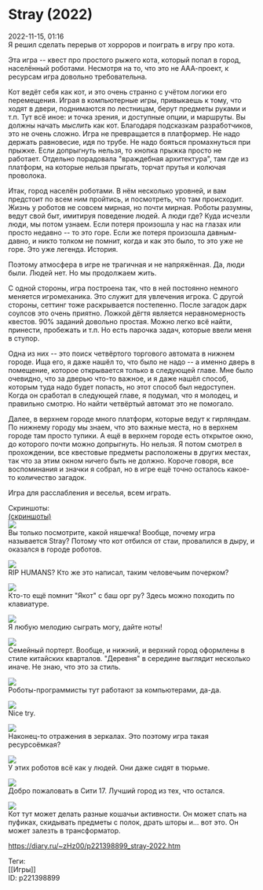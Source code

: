 Stray (2022)
=============

   
 2022-11-15, 01:16   
  Я решил сделать перерыв от хорроров и поиграть в игру про кота.   
   
 Эта игра -- квест про простого рыжего кота, который попал в город, населённый роботами. Несмотря на то, что это не ААА-проект, к ресурсам игра довольно требовательна.   
   
 Кот ведёт себя как кот, и это очень странно с учётом логики его перемещения. Играя в компьютерные игры, привыкаешь к тому, что ходят в двери, поднимаются по лестницам, берут предметы руками и т.п. Тут всё иное: и точка зрения, и доступные опции, и маршруты. Вы должны начать  *мыслить*  как кот. Благодаря подсказкам разработчиков, это не очень сложно. Игра не превращается в платформер. Не надо держать равновесие, идя по трубе. Не надо бояться промахнуться при прыжке. Если допрыгнуть нельзя, то кнопка прыжка просто не работает. Отдельно порадовала "враждебная архитектура", там где из платформ, на которые нельзя прыгать, торчат прутья и колючая проволока.   
   
 Итак, город населён роботами. В нём несколько уровней, и вам предстоит по всем ним пройтись, и посмотреть, что там происходит. Жизнь у роботов не совсем мирная, но почти мирная. Роботы разумны, ведут свой быт, имитируя поведение людей. А люди где? Куда исчезли люди, мы потом узнаем. Если потеря произошла у нас на глазах или просто недавно -- то это горе. Если же потеря произошла давным-давно, и никто толком не помнит, когда и как это было, то это уже не горе. Это уже легенда. История.   
   
 Поэтому атмосфера в игре не трагичная и не напряжённая. Да, люди были. Людей нет. Но мы продолжаем жить.   
   
 С одной стороны, игра построена так, что в ней постоянно немного меняется игромеханика. Это служит для увлечения игрока. С другой стороны, сеттинг тоже раскрывается постепенно. После загадок дарк соулсов это очень приятно. Ложкой дёгтя является неравномерность квестов. 90% заданий довольно простая. Можно легко всё найти, принести, пробежать и т.п. Но есть парочка задач, которые ввели меня в ступор.   
   
 Одна из них -- это поиск четвёртого торгового автомата в нижнем городе. Ища его, я даже нашёл то, что было не надо -- а именно дверь в помещение, которое открывается только в следующей главе. Мне было очевидно, что за дверью что-то важное, и я даже нашёл способ, которым туда надо будет попасть, но этот способ был недоступен. Когда он сработал в следующей главе, я подумал, что я молодец, и правильно смотрю. Но найти четвёртый автомат это не помогало.   
   
 Далее, в верхнем городе много платформ, которые ведут к гирляндам. По нижнему городу мы знаем, что это важные места, но в верхнем городе там просто тупики. А ещё в верхнем городе есть открытое окно, до которого почти можно допрыгнуть. Но нельзя. Я потом смотрел в прохождении, все квестовые предметы расположены в других местах, так что за этим окном ничего быть не должно. Короче говоря, все воспоминания и значки я собрал, но в игре ещё точно осталось какое-то количество загадок.   
   
 Игра для расслабления и веселья, всем играть.   
   
 Скриншоты:   
  [(скриншоты)](https://zHz00.diary.ru/p221398899.htm?index=1#linkmore221398899m1)       
  [![](pics/UyjzUl.jpg)](https://yapx.ru/v/UyjzU)    
 Вы только посмотрите, какой няшечка! Вообще, почему игра называется Stray? Потому что кот отбился от стаи, провалился в дыру, и оказался в городе роботов.   
   
  [![](pics/UyjzWl.jpg)](https://yapx.ru/v/UyjzW)    
 RIP HUMANS? Кто же это написал, таким человечьим почерком?   
   
  [![](pics/UyjzXl.jpg)](https://yapx.ru/v/UyjzX)    
 Кто-то ещё помнит "Якот" с баш орг ру? Здесь можно походить по клавиатуре.   
   
  [![](pics/UyjzYl.jpg)](https://yapx.ru/v/UyjzY)    
 Я любую мелодию сыграть могу, дайте ноты!   
   
  [![](pics/Uyjzal.jpg)](https://yapx.ru/v/Uyjza)    
 Семейный портерт. Вообще, и нижний, и верхний город оформлены в стиле китайских кварталов. "Деревня" в середине выглядит несколько иначе. Не знаю, что это за стиль.   
   
  [![](pics/Uyjzcl.jpg)](https://yapx.ru/v/Uyjzc)    
 Роботы-программисты тут работают за компьютерами, да-да.   
   
  [![](pics/Uyjzdl.jpg)](https://yapx.ru/v/Uyjzd)    
 Nice try.   
   
  [![](pics/Uyjzfl.jpg)](https://yapx.ru/v/Uyjzf)    
 Наконец-то отражения в зеркалах. Это поэтому игра такая ресурсоёмкая?   
   
  [![](pics/Uyjzgl.jpg)](https://yapx.ru/v/Uyjzg)    
 У этих роботов всё как у людей. Они даже сидят в тюрьме.   
   
  [![](pics/Uyjzil.jpg)](https://yapx.ru/v/Uyjzi)    
 Добро пожаловать в Сити 17. Лучший город из тех, что остался.   
   
  [![](pics/Uyjzjl.jpg)](https://yapx.ru/v/Uyjzj)    
 Кот тут может делать разные кошачьи активности. Он может спать на пуфиках, скидывать предметы с полок, драть шторы и... вот это. Он может залезть в трансформатор.   
      
    
 <https://diary.ru/~zHz00/p221398899_stray-2022.htm>   
   
 Теги:   
 [[Игры]]   
 ID: p221398899